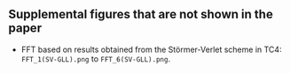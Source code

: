 ## Supplemental figures that are not shown in the paper

- FFT based on results obtained from the Störmer-Verlet scheme in TC4: `FFT_1(SV-GLL).png` to `FFT_6(SV-GLL).png`.
